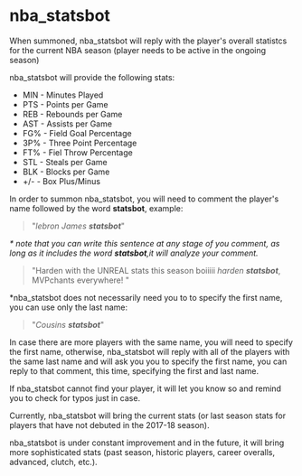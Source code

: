 # nba_statsbot

When summoned, nba_statsbot will reply with the player's overall statistcs for the current NBA season (player needs to be active in the ongoing season)

nba_statsbot will provide the following stats:

* MIN - Minutes Played
* PTS - Points per Game
* REB - Rebounds per Game
* AST - Assists per Game
* FG% - Field Goal Percentage
* 3P% - Three Point Percentage
* FT% - Fiel Throw Percentage
* STL - Steals per Game
* BLK - Blocks per Game
* +/- - Box Plus/Minus

In order to summon nba_statsbot, you will need to comment the player's name followed by the word **statsbot**, example:

> "_lebron James **statsbot**_" 

_* note that you can write this sentence at any stage of you comment, as long as it includes the word **statsbot**,it will analyze your comment._

> "Harden with the UNREAL stats this season boiiiii _harden **statsbot**_, MVPchants everywhere! "

*nba_statsbot does not necessarily need you to to specify the first name, you can use only the last name:

> "_Cousins **statsbot**_" 

In case there are more players with the same name, you will need to specify the first name, otherwise, nba_statsbot will reply with all of the players with the same last name and will ask you you to specify the first name, you can reply to that comment, this time, specifying the first and last name.

If nba_statsbot cannot find your player, it will let you know so and remind you to check for typos just in case.

Currently, nba_statsbot will bring the current stats (or last season stats for players that have not debuted in the 2017-18 season).

nba_statsbot is under constant improvement and in the future, it will bring more sophisticated stats (past season, historic players, career overalls, advanced, clutch, etc.).
